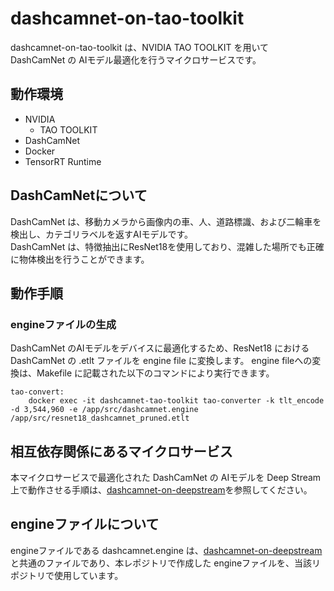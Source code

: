 # dashcamnet-on-tao-toolkit
dashcamnet-on-tao-toolkit は、NVIDIA TAO TOOLKIT を用いて DashCamNet の AIモデル最適化を行うマイクロサービスです。  

## 動作環境
- NVIDIA 
    - TAO TOOLKIT
- DashCamNet
- Docker
- TensorRT Runtime

## DashCamNetについて
DashCamNet は、移動カメラから画像内の車、人、道路標識、および二輪車を検出し、カテゴリラベルを返すAIモデルです。  
DashCamNet は、特徴抽出にResNet18を使用しており、混雑した場所でも正確に物体検出を行うことができます。

## 動作手順

### engineファイルの生成
DashCamNet のAIモデルをデバイスに最適化するため、ResNet18 における DashCamNet の .etlt ファイルを engine file に変換します。
engine fileへの変換は、Makefile に記載された以下のコマンドにより実行できます。

```
tao-convert:
	docker exec -it dashcamnet-tao-toolkit tao-converter -k tlt_encode -d 3,544,960 -e /app/src/dashcamnet.engine /app/src/resnet18_dashcamnet_pruned.etlt 
```

## 相互依存関係にあるマイクロサービス  
本マイクロサービスで最適化された DashCamNet の AIモデルを Deep Stream 上で動作させる手順は、[dashcamnet-on-deepstream](https://github.com/latonaio/dashcamnet-on-deepstream)を参照してください。  

## engineファイルについて
engineファイルである dashcamnet.engine は、[dashcamnet-on-deepstream](https://github.com/latonaio/dashcamnet-on-deepstream)と共通のファイルであり、本レポジトリで作成した engineファイルを、当該リポジトリで使用しています。  


